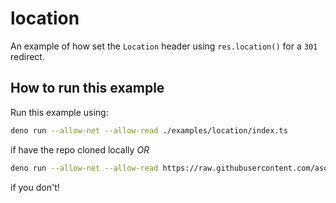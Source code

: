 # location

An example of how set the `Location` header using `res.location()` for a `301` redirect.

## How to run this example

Run this example using:

```bash
deno run --allow-net --allow-read ./examples/location/index.ts
```

if have the repo cloned locally _OR_

```bash
deno run --allow-net --allow-read https://raw.githubusercontent.com/asos-craigmorten/opine/main/examples/location/index.ts
```

if you don't!
